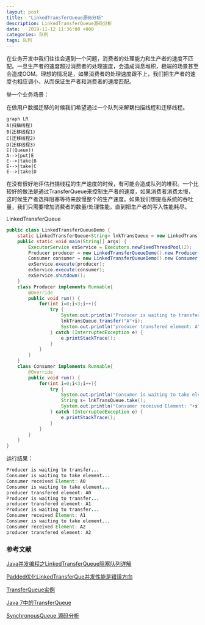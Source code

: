 ```yaml
---
layout: post
title:  "LinkedTransferQueue源码分析"
description: LinkedTransferQueue源码分析
date:   2019-11-12 11:36:00 +000
categories: 队列
tags: 队列
---
```


在业务开发中我们往往会遇到一个问题，消费者的处理能力和生产者的速度不匹配。一旦生产者的速度超过消费者的处理速度，会造成消息堆积，极端的场景甚至会造成OOM。理想的情况是，如果消费者的处理速度跟不上，我们把生产者的速度也相应调小，从而保证生产者和消费者的速度匹配。

举一个业务场景：

在做用户数据迁移的时候我们希望通过一个队列来解耦扫描线程和迁移线程。

```mermaid
graph LR
A(扫描线程)
B(迁移线程1)
C(迁移线程2)
D(迁移线程3)
E((Queue))
A-->|put|E
E-->|take|B
E-->|take|C
E-->|take|D
```

在没有很好地评估扫描线程的生产速度的时候，有可能会造成队列的堆积。一个比较好的做法是通过TransferQueue来控制生产者的速度，如果消费者消费太慢，这时候生产者选择阻塞等待来放慢整个的生产速度。如果我们想提高系统的吞吐量，我们只需要增加消费者的数量/处理性能，直到把生产者的写入性能耗尽。

LinkedTransferQueue

```java
public class LinkedTransferQueueDemo {
    static LinkedTransferQueue<String> lnkTransQueue = new LinkedTransferQueue<String>();
    public static void main(String[] args) {
        ExecutorService exService = Executors.newFixedThreadPool(2);
        Producer producer = new LinkedTransferQueueDemo().new Producer();
        Consumer consumer = new LinkedTransferQueueDemo().new Consumer();
        exService.execute(producer);
        exService.execute(consumer);
        exService.shutdown();
    }
    class Producer implements Runnable{
        @Override
        public void run() {
            for(int i=0;i<3;i++){
                try {
                    System.out.println("Producer is waiting to transfer...");
                    lnkTransQueue.transfer("A"+i);
                    System.out.println("producer transfered element: A"+i);
                } catch (InterruptedException e) {
                    e.printStackTrace();
                }
            }
        }
    }
    class Consumer implements Runnable{
        @Override
        public void run() {
            for(int i=0;i<3;i++){
                try {
                    System.out.println("Consumer is waiting to take element...");
                    String s= lnkTransQueue.take();
                    System.out.println("Consumer received Element: "+s);
                } catch (InterruptedException e) {
                    e.printStackTrace();
                }
            }
        }
    }
}
```

运行结果：

```java
Producer is waiting to transfer...
Consumer is waiting to take element...
Consumer received Element: A0
Consumer is waiting to take element...
producer transfered element: A0
Producer is waiting to transfer...
producer transfered element: A1
Producer is waiting to transfer...
Consumer received Element: A1
Consumer is waiting to take element...
Consumer received Element: A2
producer transfered element: A2
```

### 参考文献

[Java并发编程之LinkedTransferQueue阻塞队列详解](https://blog.csdn.net/qq_38293564/article/details/80593821)

[Padded优化LinkedTransferQue并发性能是错误方向](https://my.oschina.net/wenshao/blog/90508)

[TransferQueue实例](https://www.jianshu.com/p/b3e97770c551)

[ Java 7中的TransferQueue ](http://ifeve.com/java-transfer-queue/)

[SynchronousQueue 源码分析](https://www.jianshu.com/p/95cb570c8187)